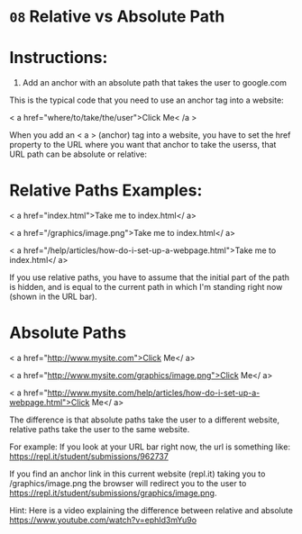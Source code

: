 # `08` Relative vs Absolute Path

# Instructions:

1) Add an anchor with an absolute path that takes the user to google.com

This is the typical code that you need to use an anchor tag into a website:

< a href="where/to/take/the/user">Click Me< /a >

When you add an < a > (anchor) tag into a website, you have to set the href property to the URL where you want that anchor to take the userss, that URL path can be absolute or relative:

# Relative Paths Examples:

< a href="index.html">Take me to index.html</ a>

< a href="/graphics/image.png">Take me to index.html</ a>

< a href="/help/articles/how-do-i-set-up-a-webpage.html">Take me to index.html</ a>

If you use relative paths, you have to assume that the initial part of the path is hidden, and is equal to the current path in which I'm standing right now (shown in the URL bar).


# Absolute Paths

< a href="http://www.mysite.com">Click Me</ a>

< a href="http://www.mysite.com/graphics/image.png">Click Me</ a>

< a href="http://www.mysite.com/help/articles/how-do-i-set-up-a-webpage.html">Click Me</ a>

The difference is that absolute paths take the user to a different website, relative paths take the user to the same website.


For example: If you look at your URL bar right now, the url is something like:
https://repl.it/student/submissions/962737



If you find an anchor link in this current website (repl.it) taking you to  /graphics/image.png the browser will redirect you to  the user to https://repl.it/student/submissions/graphics/image.png.


Hint:
Here is a video explaining the difference between relative and absolute
https://www.youtube.com/watch?v=ephId3mYu9o